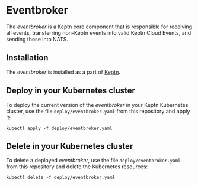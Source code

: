 # Eventbroker

The *eventbroker* is a Keptn core component that is responsible for receiving all events, transferring non-Keptn events into valid Keptn Cloud Events, and sending those into NATS. 

## Installation

The *eventbroker* is installed as a part of [Keptn](https://keptn.sh).

## Deploy in your Kubernetes cluster

To deploy the current version of the *eventbroker* in your Keptn Kubernetes cluster, use the file `deploy/eventbroker.yaml` from this repository and apply it:

```console
kubectl apply -f deploy/eventbroker.yaml
```

## Delete in your Kubernetes cluster

To delete a deployed *eventbroker*, use the file `deploy/eventbroker.yaml` from this repository and delete the Kubernetes resources:

```console
kubectl delete -f deploy/eventbroker.yaml
```